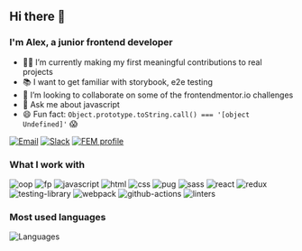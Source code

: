 ## Hi there 👋

### I'm Alex, a junior frontend developer

- 🧑‍💻 I’m currently making my first meaningful contributions to real projects
- 📚 I want to get familiar with storybook, e2e testing
- 🤝 I’m looking to collaborate on some of the frontendmentor.io challenges
- 💬 Ask me about javascript
- 😄 Fun fact: `Object.prototype.toString.call() === '[object Undefined]'` 😱

[![Email](https://img.shields.io/badge/Email-0078D4?logo=microsoft-outlook)](mailto:alexkim6@outlook.com) [![Slack](https://img.shields.io/badge/Slack-4a154b?&logo=slack)](https://frontendmentor.slack.com/team/U010MQL447M) [![FEM profile](https://img.shields.io/badge/frontendmentor.io-3e54a3?&logo=frontendmentor)](https://www.frontendmentor.io/profile/alex-kim-dev)

### What I work with

![oop](https://img.shields.io/badge/OOP-333740?)
![fp](https://img.shields.io/badge/FP-333740?)
![javascript](https://img.shields.io/badge/Javascript-333740?&logo=javascript&logoColor=e4e8ec)
![html](https://img.shields.io/badge/html-333740?&logo=html5&logoColor=e4e8ec)
![css](https://img.shields.io/badge/css-333740?&logo=css3&logoColor=e4e8ec)
![pug](https://img.shields.io/badge/pug-333740?&logo=pug&logoColor=e4e8ec)
![sass](https://img.shields.io/badge/sass-333740?&logo=sass&logoColor=e4e8ec)
![react](https://img.shields.io/badge/react-333740?&logo=react&logoColor=e4e8ec)
![redux](https://img.shields.io/badge/redux-333740?&logo=redux&logoColor=e4e8ec)
![testing-library](https://img.shields.io/badge/testing_library-333740?&logo=testing-library&logoColor=e4e8ec)
![webpack](https://img.shields.io/badge/webpack-333740?&logo=webpack&logoColor=e4e8ec)
![github-actions](https://img.shields.io/badge/github_actions-333740?&logo=github-actions&logoColor=e4e8ec)
![linters](https://img.shields.io/badge/linters!-333740?&logo=eslint&logoColor=e4e8ec)

### Most used languages

![Languages](https://alex-kim-stats.vercel.app/api/top-langs/?username=alex-kim-dev&layout=compact&bg_color=22272E&hide_title=true&text_color=e4e8ec&hide_border=true&border_radius=6&card_width=278&langs_count=6)
